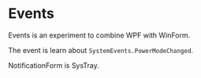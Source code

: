 ﻿# Events

Events is an experiment to combine WPF with WinForm.

The event is learn about `SystemEvents.PowerModeChanged`.

NotificationForm is SysTray.
